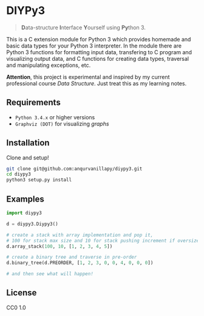 DIYPy3
======

> **D**ata-structure **I**nterface **Y**ourself using **Py**thon 3.

This is a C extension module for Python 3 which provides homemade and
basic data types for your Python 3 interpreter. In the module there
are Python 3 functions for formatting input data, transfering to C
program and visualizing output data, and C functions for creating data
types, traversal and manipulating exceptions, etc.

**Attention**, this project is experimental and inspired by my current
professional course *Data Structure*. Just treat this as my learning
notes.

Requirements
------------

- `Python 3.4.x` or higher versions
- `Graphviz (DOT)` for visualizing *graphs*

Installation
------------

Clone and setup!

```bash
git clone git@github.com:anqurvanillapy/diypy3.git
cd diypy3
python3 setup.py install
```

Examples
--------

```python
import diypy3

d = diypy3.Diypy3()

# create a stack with array implementation and pop it,
# 100 for stack max size and 10 for stack pushing increment if oversized
d.array_stack(100, 10, [1, 2, 3, 4, 5])

# create a binary tree and traverse in pre-order
d.binary_tree(d.PREORDER, [1, 2, 3, 0, 0, 4, 0, 0, 0])

# and then see what will happen!
```

License
-------

CC0 1.0
